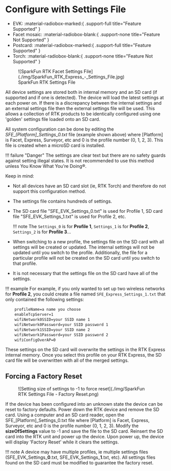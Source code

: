 # Configure with Settings File

<!--
Compatibility Icons
====================================================================================

:material-radiobox-marked:{ .support-full title="Feature Supported" }
:material-radiobox-indeterminate-variant:{ .support-partial title="Feature Partially Supported" }
:material-radiobox-blank:{ .support-none title="Feature Not Supported" }
-->

<div class="grid cards fill" markdown>

- EVK: :material-radiobox-marked:{ .support-full title="Feature Supported" }
- Facet mosaic: :material-radiobox-blank:{ .support-none title="Feature Not Supported" }
- Postcard: :material-radiobox-marked:{ .support-full title="Feature Supported" }
- Torch: :material-radiobox-blank:{ .support-none title="Feature Not Supported" }

</div>

<figure markdown>
![SparkFun RTK Facet Settings File](./img/SparkFun_RTK_Express_-_Settings_File.jpg)
<figcaption markdown>
SparkFun RTK Settings File
</figcaption>
</figure>

All device settings are stored both in internal memory and an SD card (if supported and if one is detected). The device will load the latest settings at each power on. If there is a discrepancy between the internal settings and an external settings file then the external settings file will be used. This allows a collection of RTK products to be identically configured using one 'golden' settings file loaded onto an SD card.

All system configuration can be done by editing the *SFE_[Platform]_Settings_0.txt* file (example shown above) where [Platform] is Facet, Express, Surveyor, etc and 0 is the profile number (0, 1, 2, 3). This file is created when a microSD card is installed.

!!! failure "Danger"
	The settings are clear text but there are no safety guards against setting illegal states. It is not recommended to use this method unless You Know What You're Doing®.

Keep in mind:

- Not all devices have an SD card slot (ie, RTK Torch) and therefore do not support this configuration method.
- The settings file contains hundreds of settings.
- The SD card file "SFE_EVK_Settings_0.txt" is used for Profile 1, SD card file "SFE_EVK_Settings_1.txt" is used for Profile 2, etc.

	!!! note
		The `Settings_0` is for **Profile 1**, `Settings_1` is for **Profile 2**, `Settings_2` is for **Profile 3**...

- When switching to a new profile, the settings file on the SD card with all settings will be created or updated. The internal settings will not be updated until you switch to the profile. Additionally, the file for a particular profile will not be created on the SD card until you switch to that profile.
- It is not necessary that the settings file on the SD card have all of the settings.

!!! example
	For example, if you only wanted to set up two wireless networks for **Profile 2**, you could create a file named `SFE_Express_Settings_1.txt` that only contained the following settings:

		profileName=a name you choose
		enableTcpServer=1
		wifiNetwork0SSID=your SSID name 1
		wifiNetwork0Password=your SSID password 1
		wifiNetwork1SSID=your SSID name 2
		wifiNetwork1Password=your SSID password 2
		wifiConfigOverAP=0

These settings on the SD card will overwrite the settings in the RTK Express internal memory. Once you select this profile on your RTK Express, the SD card file will be overwritten with all of the merged settings.

## Forcing a Factory Reset

<figure markdown>
![Setting size of settings to -1 to force reset](./img/SparkFun RTK Settings File - Factory Reset.png)
<figcaption markdown>
</figcaption>
</figure>

If the device has been configured into an unknown state the device can be reset to factory defaults. Power down the RTK device and remove the SD card. Using a computer and an SD card reader, open the SFE_[Platform]_Settings_0.txt file where [Platform] is Facet, Express, Surveyor, etc and 0 is the profile number (0, 1, 2, 3). Modify the **sizeOfSettings** value to -1 and save the file to the SD card. Reinsert the SD card into the RTK unit and power up the device. Upon power up, the device will display 'Factory Reset' while it clears the settings.

!!! note
	A device may have multiple profiles, ie multiple settings files (SFE_EVK_Settings_**0**.txt, SFE_EVK_Settings_**1**.txt, etc). All settings files found on the SD card must be modified to guarantee the factory reset.
